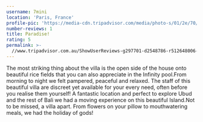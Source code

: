 ```yaml
---
username: 7mini
location: 'Paris, France'
profile-pic: 'https://media-cdn.tripadvisor.com/media/photo-s/01/2e/70/7a/avatar061.jpg'
number-reviews: 1
title: Paradise!
rating: 5
permalink: >-
  //www.tripadvisor.com.au/ShowUserReviews-g297701-d2548786-r512648006-Villa_Sancita-Ubud_Bali.html
---
```


The most striking thing about the villa is the open side of the house onto beautiful rice fields that you can also appreciate in the Infinity pool.From morning to night we felt pampered, peaceful and relaxed. The staff of this beautiful villa are discreet yet available for your every need, often before you realise them yourself! A fantastic location and perfect to explore Ubud and the rest of Bali we had a moving experience on this beautiful Island.Not to be missed, a villa apart. From flowers on your pillow to mouthwatering meals, we had the holiday of gods!